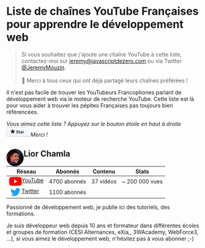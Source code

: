 # Liste de chaînes YouTube Françaises pour apprendre le développement web

> Si vous souhaitez que j'ajoute une chaîne YouTube à cette liste, contactez-moi sur jeremy@javascriptdezero.com ou via Twitter [@JeremyMouzin](https://twitter.com/jeremymouzin). <br/><br/>👋 Merci à tous ceux qui ont déjà partagé leurs chaînes préférées !

Il n'est pas facile de trouver les YouTubeurs Francophones parlant de développement web via le moteur de recherche YouTube. Cette liste est là pour vous aider à trouver les pépites Françaises pas toujours bien référencées.

*Vous aimez cette liste ? Appuyez sur le bouton étoile en haut à droite <img alt="bouton étoile github" src="images/star-github.jpg" height="25">. Merci !*

## <img align="left" alt="bouton étoile github" src="images/lior-chamla.png" height="45">Lior Chamla

Réseau | Abonnés | Contenu | Stats
--- | --- | --- | ---
<img align="left" alt="icône youtube" src="images/youtube.png" height="23">[YouTube](https://www.youtube.com/channel/UCS71mal_TkTW_PpZR9YLpIA/) | 4700 abonnés | 37 vidéos | ~ 200 000 vues
<img align="left" alt="icône twitter" src="images/twitter.png" height="23">[Twitter](https://twitter.com/LiiorC) | 1100 abonnés

Passionné de développement web, je publie ici des tutoriels, des formations.

Je suis développeur web depuis 10 ans et formateur dans différentes écoles et groupes de formation (CESI Alternances, eXia,, 3WAcademy, WebForce3, ...), si vous aimez le développement web, n'hésitez pas à vous abonner ;-)
